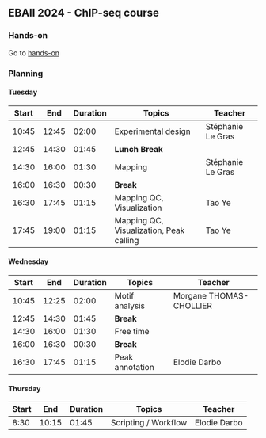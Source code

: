 ## EBAII 2024 - ChIP-seq course

### Hands-on
Go to [hands-on](hands-on/hands-on.html)

### Planning

#### Tuesday


| **Start** | **End** | **Duration** | **Topics** | **Teacher** |
| -------- | --------- | --------- | ----------- | ----------- |
| 10:45 | 12:45 | 02:00 | Experimental design | Stéphanie Le Gras |
| 12:45 | 14:30 | 01:45 | **Lunch Break** |  |
| 14:30 | 16:00 | 01:30 | Mapping | Stéphanie Le Gras |
| 16:00 | 16:30 | 00:30 | **Break** |  |
| 16:30 | 17:45 | 01:15 | Mapping QC, Visualization | Tao Ye |
| 17:45 | 19:00 | 01:15 | Mapping QC, Visualization, Peak calling | Tao Ye |


#### Wednesday


| **Start** | **End** | **Duration** | **Topics** | **Teacher** |
| -------- | --------- | --------- | ----------- | ----------- |
| 10:45 | 12:25 | 02:00 | Motif analysis | Morgane THOMAS-CHOLLIER |
| 12:45 | 14:30 | 01:45 | **Break** |  |
| 14:30 | 16:00 | 01:30 | Free time |
| 16:00 | 16:30 | 00:30 | **Break** |  |
| 16:30 | 17:45 | 01:15 | Peak annotation | Elodie Darbo |


#### Thursday


| **Start** | **End** | **Duration** | **Topics** | **Teacher** |
| -------- | --------- | --------- | ----------- | ----------- |
| 8:30 | 10:15 | 01:45 | Scripting / Workflow | Elodie Darbo |
